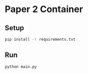 # Paper 2 Container

## Setup

```bash
pip install -r requirements.txt
```

## Run

```bash
python main.py
```
